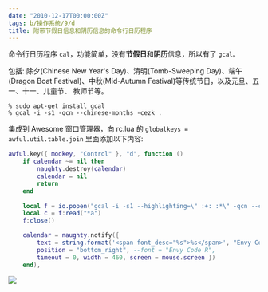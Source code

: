 ```yaml
---
date: "2010-12-17T00:00:00Z"
tags: b/操作系统/9/d
title: 附带节假日信息和阴历信息的命令行日历程序
---
```


命令行日历程序 ``cal``，功能简单，没有**节假日**和**阴历**信息，所以有了 ``gcal``。

包括: 除夕(Chinese New Year's Day)、清明(Tomb-Sweeping Day)、端午(Dragon Boat
Festival)、中秋(Mid-Autumn Festival)等传统节日，以及元旦、五一、十一、儿童节、
教师节等。

    % sudo apt-get install gcal
    % gcal -i -s1 -qcn --chinese-months -cezk .

集成到 Awesome 窗口管理器，向 rc.lua 的 ``globalkeys = awful.util.table.join``
里面添加以下内容:

```lua
awful.key({ modkey, "Control" }, "d", function ()
    if calendar ~= nil then
        naughty.destroy(calendar)
        calendar = nil
        return
    end
                                                                                                        --| 从这里开始是为了删除末尾的空行和换行符，这样显示在 naughty 的效果会更紧凑一些
    local f = io.popen("gcal -i -s1 --highlighting=\" :+: :*\" -qcn --chinese-months -cezk . | tail -n +3 | awk 'NR > 1 { print h } { h = $0 } END { ORS = \"\"; print h }'")
    local c = f:read("*a")
    f:close()

    calendar = naughty.notify({
        text = string.format('<span font_desc="%s">%s</span>', "Envy Code R", c), -- 必须用等宽字体，把 Envy Code R 改成你习惯的等宽字体
        position = "bottom_right", --font = "Envy Code R",
        timeout = 0, width = 460, screen = mouse.screen })
    end),
```

![](https://blog.du1ab.org/2010/12/gcal.png)
